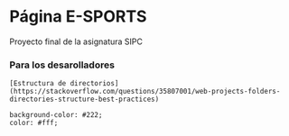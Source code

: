 # Página E-SPORTS

Proyecto final de la asignatura SIPC

### Para los desarolladores


```
[Estructura de directorios](https://stackoverflow.com/questions/35807001/web-projects-folders-directories-structure-best-practices)
```
```
background-color: #222;
color: #fff;
```

